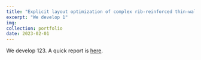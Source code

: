 ```yaml
---
title: "Explicit layout optimization of complex rib-reinforced thin-walled structures"
excerpt: "We develop 1"
img:
collection: portfolio
date: 2023-02-01
---
```


We develop 123. A quick report is [here](https://mp.weixin.qq.com/s/OWDfmj_O-H5XFtakNkWQew).
